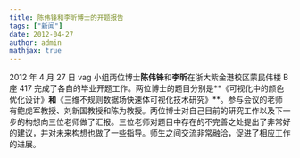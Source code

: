 ```yaml
---
title: 陈伟锋和李昕博士的开题报告
tags: ["新闻"]
date: 2012-04-27
author: admin
mathjax: true
---
```


2012 年 4 月 27 日 vag 小组两位博士**陈伟锋**和**李昕**在浙大紫金港校区蒙民伟楼 B 座 417 完成了各自的毕业开题工作。两位博士的题目分别是**《可视化中的颜色优化设计》**和**《三维不规则数据场快速体可视化技术研究》**。参与会议的老师有鲍虎军教授、刘新国教授和陈为教授。两位博士对自己目前的研究工作以及下一步的构想向三位老师做了汇报。三位老师对题目中存在的不完善之处提出了非常好的建议，并对未来构想也做了一些指导。师生之间交流非常融洽，促进了相应工作的进展。
